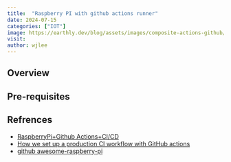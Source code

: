 ```yaml
---
title:  "Raspberry PI with github actions runner"
date: 2024-07-15
categories: ["IOT"]
image: https://earthly.dev/blog/assets/images/composite-actions-github/workflow.png
visit:
author: wjlee
---
```


## Overview



## Pre-requisites


## Refrences
* [RaspberryPi+Github Actions+CI/CD](https://pabluc.medium.com/raspberrypi-github-actions-ci-cd-1dc098b4c7d3)
* [How we set up a production CI workflow with GitHub actions](https://insights.project-a.com/how-we-set-up-a-production-ci-workflow-with-github-actions/)
* [github awesome-raspberry-pi](https://github.com/thibmaek/awesome-raspberry-pi)
